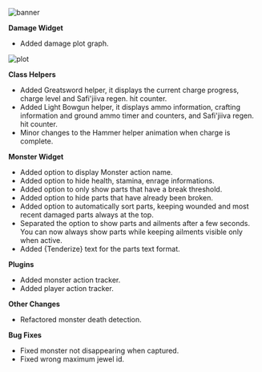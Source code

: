﻿![banner](https://cdn.discordapp.com/attachments/402557384209203200/771860106048176158/update10398.png)

**Damage Widget**

- Added damage plot graph.

![plot](https://cdn.discordapp.com/attachments/678287048200683572/773627497757671474/damage_plot_poggers.png)

**Class Helpers**

- Added Greatsword helper, it displays the current charge progress, charge level and Safi'jiiva regen. hit counter.
- Added Light Bowgun helper, it displays ammo information, crafting information and ground ammo timer and counters, and Safi'jiiva regen. hit counter.
- Minor changes to the Hammer helper animation when charge is complete.

**Monster Widget**

- Added option to display Monster action name.
- Added option to hide health, stamina, enrage informations.
- Added option to only show parts that have a break threshold.
- Added option to hide parts that have already been broken.
- Added option to automatically sort parts, keeping wounded and most recent damaged parts always at the top.
- Separated the option to show parts and ailments after a few seconds. You can now always show parts while keeping ailments visible only when active.
- Added {Tenderize} text for the parts text format.

**Plugins**

- Added monster action tracker.
- Added player action tracker.

**Other Changes**

- Refactored monster death detection.

**Bug Fixes**

- Fixed monster not disappearing when captured.
- Fixed wrong maximum jewel id.
